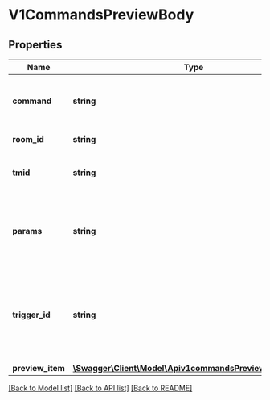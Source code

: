 # V1CommandsPreviewBody

## Properties
Name | Type | Description | Notes
------------ | ------------- | ------------- | -------------
**command** | **string** | The name of the command to be executed. | 
**room_id** | **string** | The ID of the room. | 
**tmid** | **string** | The ID of the thread to run the command. | 
**params** | **string** | Parameters of the command if required. It is &#x60;undefined&#x60; by default. | [optional] 
**trigger_id** | **string** | The triggerId generated by the client that allows the command to interact with the UI | [optional] 
**preview_item** | [**\Swagger\Client\Model\Apiv1commandsPreviewPreviewItem**](Apiv1commandsPreviewPreviewItem.md) |  | 

[[Back to Model list]](../../README.md#documentation-for-models) [[Back to API list]](../../README.md#documentation-for-api-endpoints) [[Back to README]](../../README.md)

